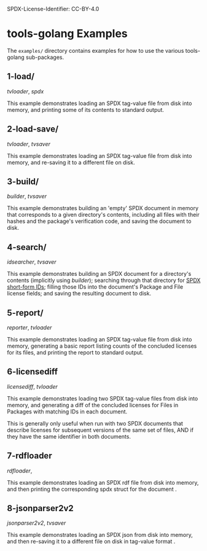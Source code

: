 SPDX-License-Identifier: CC-BY-4.0

# tools-golang Examples

The `examples/` directory contains examples for how to use the various
tools-golang sub-packages.

## 1-load/

*tvloader*, *spdx*

This example demonstrates loading an SPDX tag-value file from disk into memory,
and printing some of its contents to standard output.

## 2-load-save/

*tvloader*, *tvsaver*

This example demonstrates loading an SPDX tag-value file from disk into memory,
and re-saving it to a different file on disk.

## 3-build/

*builder*, *tvsaver*

This example demonstrates building an 'empty' SPDX document in memory that
corresponds to a given directory's contents, including all files with their
hashes and the package's verification code, and saving the document to disk.

## 4-search/

*idsearcher*, *tvsaver*

This example demonstrates building an SPDX document for a directory's contents
(implicitly using *builder*); searching through that directory for [SPDX
short-form IDs](https://spdx.org/ids/); filling those IDs into the document's
Package and File license fields; and saving the resulting document to disk.

## 5-report/

*reporter*, *tvloader*

This example demonstrates loading an SPDX tag-value file from disk into memory,
generating a basic report listing counts of the concluded licenses for its
files, and printing the report to standard output.

## 6-licensediff

*licensediff*, *tvloader*

This example demonstrates loading two SPDX tag-value files from disk into
memory, and generating a diff of the concluded licenses for Files in Packages
with matching IDs in each document.

This is generally only useful when run with two SPDX documents that describe
licenses for subsequent versions of the same set of files, AND if they have
the same identifier in both documents.


## 7-rdfloader

*rdfloader*, 

This example demonstrates loading an SPDX rdf file from disk into memory,
and then printing the corresponding spdx struct for the document .

## 8-jsonparser2v2

*jsonparser2v2*, *tvsaver*

This example demonstrates loading an SPDX json from disk into memory,
and then re-saving it to a different file on disk in tag-value format .